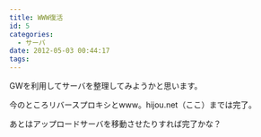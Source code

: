 ```yaml
---
title: WWW復活
id: 5
categories:
  - サーバ
date: 2012-05-03 00:44:17
tags:
---
```


GWを利用してサーバを整理してみようかと思います。

今のところリバースプロキシとwww。hijou.net（ここ）までは完了。

あとはアップロードサーバを移動させたりすれば完了かな？